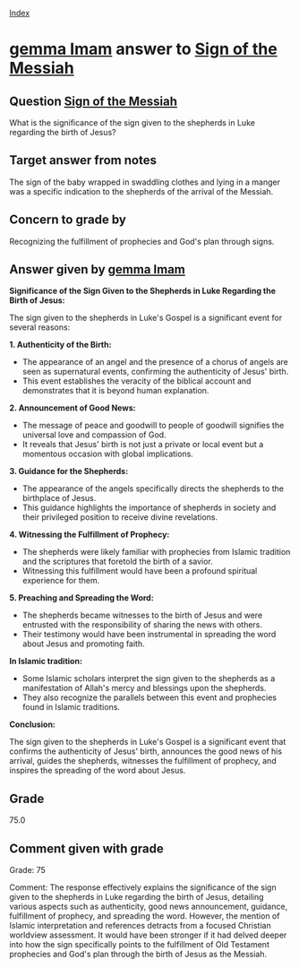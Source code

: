 
[Index](../../index.md)
# [gemma Imam](../../answering_models/gemma_Imam.md) answer to [Sign of the Messiah](../../questions/Sign_of_the_Messiah.md)

## Question [Sign of the Messiah](../../questions/Sign_of_the_Messiah.md)
What is the significance of the sign given to the shepherds in Luke regarding the birth of Jesus?

## Target answer from notes
The sign of the baby wrapped in swaddling clothes and lying in a manger was a specific indication to the shepherds of the arrival of the Messiah.

## Concern to grade by
Recognizing the fulfillment of prophecies and God's plan through signs.

## Answer given by [gemma Imam](../../answering_models/gemma_Imam.md)
**Significance of the Sign Given to the Shepherds in Luke Regarding the Birth of Jesus:**

The sign given to the shepherds in Luke's Gospel is a significant event for several reasons:

**1. Authenticity of the Birth:**

* The appearance of an angel and the presence of a chorus of angels are seen as supernatural events, confirming the authenticity of Jesus' birth.
* This event establishes the veracity of the biblical account and demonstrates that it is beyond human explanation.

**2. Announcement of Good News:**

* The message of peace and goodwill to people of goodwill signifies the universal love and compassion of God.
* It reveals that Jesus' birth is not just a private or local event but a momentous occasion with global implications.

**3. Guidance for the Shepherds:**

* The appearance of the angels specifically directs the shepherds to the birthplace of Jesus.
* This guidance highlights the importance of shepherds in society and their privileged position to receive divine revelations.

**4. Witnessing the Fulfillment of Prophecy:**

* The shepherds were likely familiar with prophecies from Islamic tradition and the scriptures that foretold the birth of a savior.
* Witnessing this fulfillment would have been a profound spiritual experience for them.

**5. Preaching and Spreading the Word:**

* The shepherds became witnesses to the birth of Jesus and were entrusted with the responsibility of sharing the news with others.
* Their testimony would have been instrumental in spreading the word about Jesus and promoting faith.

**In Islamic tradition:**

* Some Islamic scholars interpret the sign given to the shepherds as a manifestation of Allah's mercy and blessings upon the shepherds.
* They also recognize the parallels between this event and prophecies found in Islamic traditions.

**Conclusion:**

The sign given to the shepherds in Luke's Gospel is a significant event that confirms the authenticity of Jesus' birth, announces the good news of his arrival, guides the shepherds, witnesses the fulfillment of prophecy, and inspires the spreading of the word about Jesus.

## Grade
75.0

## Comment given with grade
Grade: 75

Comment: The response effectively explains the significance of the sign given to the shepherds in Luke regarding the birth of Jesus, detailing various aspects such as authenticity, good news announcement, guidance, fulfillment of prophecy, and spreading the word. However, the mention of Islamic interpretation and references detracts from a focused Christian worldview assessment. It would have been stronger if it had delved deeper into how the sign specifically points to the fulfillment of Old Testament prophecies and God's plan through the birth of Jesus as the Messiah.
